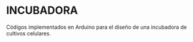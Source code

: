 # INCUBADORA
Códigos implementados en Arduino para el diseño de una incubadora de cultivos celulares.
